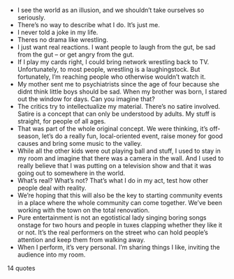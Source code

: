  - I see the world as an illusion, and we shouldn’t take ourselves so seriously.
 - There’s no way to describe what I do. It’s just me.
 - I never told a joke in my life.
 - Theres no drama like wrestling.
 - I just want real reactions. I want people to laugh from the gut, be sad from the gut – or get angry from the gut.
 - If I play my cards right, I could bring network wrestling back to TV. Unfortunately, to most people, wrestling is a laughingstock. But fortunately, I’m reaching people who otherwise wouldn’t watch it.
 - My mother sent me to psychiatrists since the age of four because she didnt think little boys should be sad. When my brother was born, I stared out the window for days. Can you imagine that?
 - The critics try to intellectualize my material. There’s no satire involved. Satire is a concept that can only be understood by adults. My stuff is straight, for people of all ages.
 - That was part of the whole original concept. We were thinking, it’s off-season, let’s do a really fun, local-oriented event, raise money for good causes and bring some music to the valley.
 - While all the other kids were out playing ball and stuff, I used to stay in my room and imagine that there was a camera in the wall. And I used to really believe that I was putting on a television show and that it was going out to somewhere in the world.
 - What’s real? What’s not? That’s what I do in my act, test how other people deal with reality.
 - We’re hoping that this will also be the key to starting community events in a place where the whole community can come together. We’ve been working with the town on the total renovation.
 - Pure entertainment is not an egotistical lady singing boring songs onstage for two hours and people in tuxes clapping whether they like it or not. It’s the real performers on the street who can hold people’s attention and keep them from walking away.
 - When I perform, it’s very personal. I’m sharing things I like, inviting the audience into my room.

14 quotes